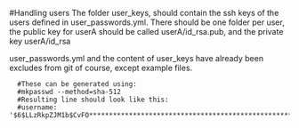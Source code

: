 #Handling users
The folder user_keys, should contain the ssh keys of the users defined in user_passwords.yml. 
There should be one folder per user, the public key for userA should be called userA/id_rsa.pub, and the private key userA/id_rsa

user_passwords.yml and the content of user_keys have already been excludes from git of course, except example files.

      #These can be generated using:
      #mkpasswd --method=sha-512
      #Resulting line should look like this:
      #username: '$6$LLzRkpZJM1b$CvFO*******************************************************************9uYUB0gHHgZQfc/'
